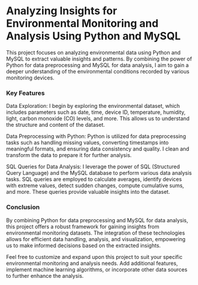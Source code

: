 # Analyzing Insights for Environmental Monitoring and Analysis Using Python and MySQL

This project focuses on analyzing environmental data using Python and MySQL to extract valuable insights and patterns. By combining the power of Python for data preprocessing and MySQL for data analysis, I aim to gain a deeper understanding of the environmental conditions recorded by various monitoring devices.
### Key Features

   Data Exploration: I begin by exploring the environmental dataset, which includes parameters such as date, time, device ID, temperature, humidity, light, carbon monoxide (CO) levels, and more. This allows us to understand the structure and content of the dataset.

   Data Preprocessing with Python: Python is utilized for data preprocessing tasks such as handling missing values, converting timestamps into meaningful formats, and ensuring data consistency and quality. I clean and transform the data to prepare it for further analysis.

   SQL Queries for Data Analysis: I leverage the power of SQL (Structured Query Language) and the MySQL database to perform various data analysis tasks. SQL queries are employed to calculate averages, identify devices with extreme values, detect sudden changes, compute cumulative sums, and more. These queries provide valuable insights into the dataset.
   
   
### Conclusion

By combining Python for data preprocessing and MySQL for data analysis, this project offers a robust framework for gaining insights from environmental monitoring datasets. The integration of these technologies allows for efficient data handling, analysis, and visualization, empowering us to make informed decisions based on the extracted insights.

Feel free to customize and expand upon this project to suit your specific environmental monitoring and analysis needs. Add additional features, implement machine learning algorithms, or incorporate other data sources to further enhance the analysis.
